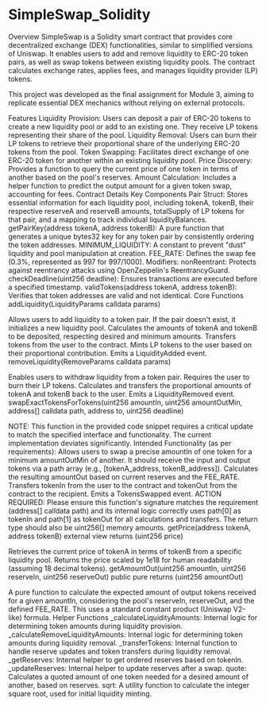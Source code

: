 # SimpleSwap_Solidity

Overview
SimpleSwap is a Solidity smart contract that provides core decentralized exchange (DEX) functionalities, similar to simplified versions of Uniswap. It enables users to add and remove liquidity to ERC-20 token pairs, as well as swap tokens between existing liquidity pools. The contract calculates exchange rates, applies fees, and manages liquidity provider (LP) tokens.

This project was developed as the final assignment for Module 3, aiming to replicate essential DEX mechanics without relying on external protocols.

Features
Liquidity Provision: Users can deposit a pair of ERC-20 tokens to create a new liquidity pool or add to an existing one. They receive LP tokens representing their share of the pool.
Liquidity Removal: Users can burn their LP tokens to retrieve their proportional share of the underlying ERC-20 tokens from the pool.
Token Swapping: Facilitates direct exchange of one ERC-20 token for another within an existing liquidity pool.
Price Discovery: Provides a function to query the current price of one token in terms of another based on the pool's reserves.
Amount Calculation: Includes a helper function to predict the output amount for a given token swap, accounting for fees.
Contract Details
Key Components
Pair Struct: Stores essential information for each liquidity pool, including tokenA, tokenB, their respective reserveA and reserveB amounts, totalSupply of LP tokens for that pair, and a mapping to track individual liquidityBalances.
getPairKey(address tokenA, address tokenB): A pure function that generates a unique bytes32 key for any token pair by consistently ordering the token addresses.
MINIMUM_LIQUIDITY: A constant to prevent "dust" liquidity and pool manipulation at creation.
FEE_RATE: Defines the swap fee (0.3%, represented as 997 for 997/1000).
Modifiers:
nonReentrant: Protects against reentrancy attacks using OpenZeppelin's ReentrancyGuard.
checkDeadline(uint256 deadline): Ensures transactions are executed before a specified timestamp.
validTokens(address tokenA, address tokenB): Verifies that token addresses are valid and not identical.
Core Functions
addLiquidity(LiquidityParams calldata params)

Allows users to add liquidity to a token pair.
If the pair doesn't exist, it initializes a new liquidity pool.
Calculates the amounts of tokenA and tokenB to be deposited, respecting desired and minimum amounts.
Transfers tokens from the user to the contract.
Mints LP tokens to the user based on their proportional contribution.
Emits a LiquidityAdded event.
removeLiquidity(RemoveParams calldata params)

Enables users to withdraw liquidity from a token pair.
Requires the user to burn their LP tokens.
Calculates and transfers the proportional amounts of tokenA and tokenB back to the user.
Emits a LiquidityRemoved event.
swapExactTokensForTokens(uint256 amountIn, uint256 amountOutMin, address[] calldata path, address to, uint256 deadline)

NOTE: This function in the provided code snippet requires a critical update to match the specified interface and functionality. The current implementation deviates significantly.
Intended Functionality (as per requirements): Allows users to swap a precise amountIn of one token for a minimum amountOutMin of another.
It should receive the input and output tokens via a path array (e.g., [tokenA_address, tokenB_address]).
Calculates the resulting amountOut based on current reserves and the FEE_RATE.
Transfers tokenIn from the user to the contract and tokenOut from the contract to the recipient.
Emits a TokensSwapped event.
ACTION REQUIRED: Please ensure this function's signature matches the requirement (address[] calldata path) and its internal logic correctly uses path[0] as tokenIn and path[1] as tokenOut for all calculations and transfers. The return type should also be uint256[] memory amounts.
getPrice(address tokenA, address tokenB) external view returns (uint256 price)

Retrieves the current price of tokenA in terms of tokenB from a specific liquidity pool.
Returns the price scaled by 1e18 for human readability (assuming 18 decimal tokens).
getAmountOut(uint256 amountIn, uint256 reserveIn, uint256 reserveOut) public pure returns (uint256 amountOut)

A pure function to calculate the expected amount of output tokens received for a given amountIn, considering the pool's reserveIn, reserveOut, and the defined FEE_RATE. This uses a standard constant product (Uniswap V2-like) formula.
Helper Functions
_calculateLiquidityAmounts: Internal logic for determining token amounts during liquidity provision.
_calculateRemoveLiquidityAmounts: Internal logic for determining token amounts during liquidity removal.
_transferTokens: Internal function to handle reserve updates and token transfers during liquidity removal.
_getReserves: Internal helper to get ordered reserves based on tokenIn.
_updateReserves: Internal helper to update reserves after a swap.
quote: Calculates a quoted amount of one token needed for a desired amount of another, based on reserves.
sqrt: A utility function to calculate the integer square root, used for initial liquidity minting.
